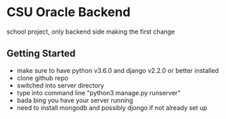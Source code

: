 # CSU Oracle Backend
school project, only backend side
making the first change

## Getting Started
* make sure to have python v3.6.0 and django v2.2.0 or better installed 
* clone github repo
* switched into server directory
* type into command line "python3 manage.py runserver"
* bada bing you have your server running
* need to install mongodb and possibly djongo if not already set up 
